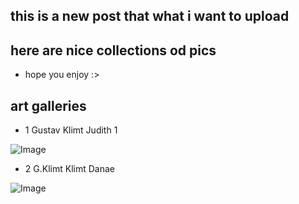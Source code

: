 

## this is a new post that what i want to upload 

## here are nice collections od pics 
- hope you enjoy :>
## art galleries 

- 1 Gustav Klimt Judith 1 

![Image](https://upload.wikimedia.org/wikipedia/commons/thumb/e/e2/Judith_1_%28cropped%29.jpg/503px-Judith_1_%28cropped%29.jpg)

- 2 G.Klimt Klimt Danae 


![Image](https://upload.wikimedia.org/wikipedia/commons/thumb/c/c8/Gustav_Klimt_010.jpg/496px-Gustav_Klimt_010.jpg)
